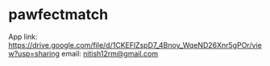 # pawfectmatch

App link: https://drive.google.com/file/d/1CKEFlZspD7_4Bnoy_WqeND26Xnr5gPOr/view?usp=sharing
email: nitish12rm@gmail.com

